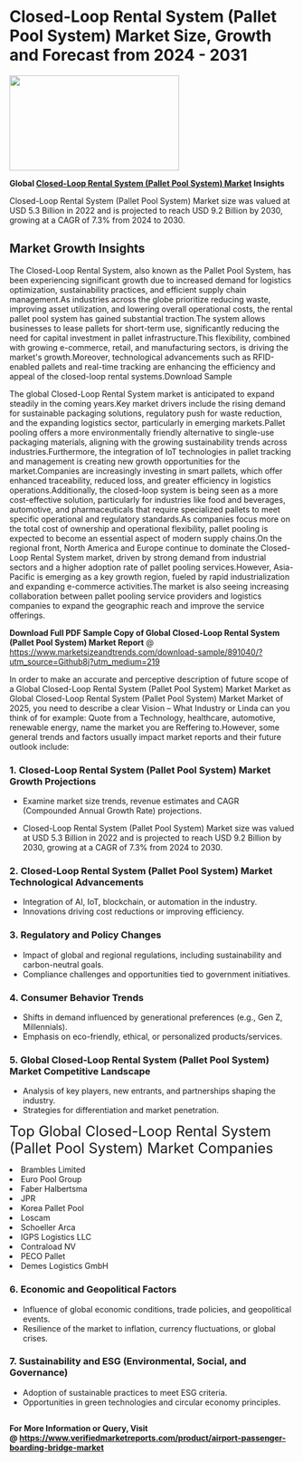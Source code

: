 <H1>Closed-Loop Rental System (Pallet Pool System) Market Size, Growth and Forecast from 2024 - 2031</H1><img class="aligncenter size-medium wp-image-584254" src="https://thirdeyenews.in/wp-content/uploads/2024/09/Global-Market-Research-300x168.jpeg" alt="" width="300" height="168" /><p><strong>Global&nbsp;<a href="https://www.marketsizeandtrends.com/download-sample/891040/?utm_source=Github8j?utm_medium=219">Closed-Loop Rental System (Pallet Pool System) Market</a> Insights</strong></p><p>Closed-Loop Rental System (Pallet Pool System) Market size was valued at USD 5.3 Billion in 2022 and is projected to reach USD 9.2 Billion by 2030, growing at a CAGR of 7.3% from 2024 to 2030.</p><p><h2>Market Growth Insights</h2> <p>The Closed-Loop Rental System, also known as the Pallet Pool System, has been experiencing significant growth due to increased demand for logistics optimization, sustainability practices, and efficient supply chain management.As industries across the globe prioritize reducing waste, improving asset utilization, and lowering overall operational costs, the rental pallet pool system has gained substantial traction.The system allows businesses to lease pallets for short-term use, significantly reducing the need for capital investment in pallet infrastructure.This flexibility, combined with growing e-commerce, retail, and manufacturing sectors, is driving the market's growth.Moreover, technological advancements such as RFID-enabled pallets and real-time tracking are enhancing the efficiency and appeal of the closed-loop rental systems.Download Sample </p> <p>The global Closed-Loop Rental System market is anticipated to expand steadily in the coming years.Key market drivers include the rising demand for sustainable packaging solutions, regulatory push for waste reduction, and the expanding logistics sector, particularly in emerging markets.Pallet pooling offers a more environmentally friendly alternative to single-use packaging materials, aligning with the growing sustainability trends across industries.Furthermore, the integration of IoT technologies in pallet tracking and management is creating new growth opportunities for the market.Companies are increasingly investing in smart pallets, which offer enhanced traceability, reduced loss, and greater efficiency in logistics operations.Additionally, the closed-loop system is being seen as a more cost-effective solution, particularly for industries like food and beverages, automotive, and pharmaceuticals that require specialized pallets to meet specific operational and regulatory standards.As companies focus more on the total cost of ownership and operational flexibility, pallet pooling is expected to become an essential aspect of modern supply chains.On the regional front, North America and Europe continue to dominate the Closed-Loop Rental System market, driven by strong demand from industrial sectors and a higher adoption rate of pallet pooling services.However, Asia-Pacific is emerging as a key growth region, fueled by rapid industrialization and expanding e-commerce activities.The market is also seeing increasing collaboration between pallet pooling service providers and logistics companies to expand the geographic reach and improve the service offerings.</p><p><span class=""><strong>Download Full PDF Sample Copy of Global Closed-Loop Rental System (Pallet Pool System) Market Report</strong> @ <a href="https://www.marketsizeandtrends.com/download-sample/891040/?utm_source=Github8j?utm_medium=219" target="_blank">https://www.marketsizeandtrends.com/download-sample/891040/?utm_source=Github8j?utm_medium=219</a></span></p><p>In order to make an accurate and perceptive description of future scope of a Global&nbsp;Closed-Loop Rental System (Pallet Pool System) Market Market as Global&nbsp;Closed-Loop Rental System (Pallet Pool System) Market Market of 2025, you need to describe a clear Vision &ndash; What Industry or Linda can you think of for example: Quote from a Technology, healthcare, automotive, renewable energy, name the market you are Reffering to.However, some general trends and factors usually impact market reports and their future outlook include:</p><h3>1.&nbsp;<strong>Closed-Loop Rental System (Pallet Pool System) Market Growth Projections</strong></h3><ul><li>Examine market size trends, revenue estimates and CAGR (Compounded Annual Growth Rate) projections.</li><li><p>Closed-Loop Rental System (Pallet Pool System) Market size was valued at USD 5.3 Billion in 2022 and is projected to reach USD 9.2 Billion by 2030, growing at a CAGR of 7.3% from 2024 to 2030.</p></li></ul><h3>2.&nbsp;<strong>Closed-Loop Rental System (Pallet Pool System) Market Technological Advancements</strong></h3><ul><li>Integration of AI, IoT, blockchain, or automation in the industry.</li><li>Innovations driving cost reductions or improving efficiency.</li></ul><h3>3.&nbsp;<strong>Regulatory and Policy Changes</strong></h3><ul><li>Impact of global and regional regulations, including sustainability and carbon-neutral goals.</li><li>Compliance challenges and opportunities tied to government initiatives.</li></ul><h3>4.&nbsp;<strong>Consumer Behavior Trends</strong></h3><ul><li>Shifts in demand influenced by generational preferences (e.g., Gen Z, Millennials).</li><li>Emphasis on eco-friendly, ethical, or personalized products/services.</li></ul><h3>5.&nbsp;<strong>Global Closed-Loop Rental System (Pallet Pool System) Market Competitive Landscape</strong></h3><ul><li>Analysis of key players, new entrants, and partnerships shaping the industry.</li><li>Strategies for differentiation and market penetration.</li></ul><p data-pm-slice="1 1 []"><span style="color: inherit; font-family: inherit; font-size: 25px;">Top Global Closed-Loop Rental System (Pallet Pool System) Market Companies</span></p><div class="" data-test-id=""><p><li>Brambles Limited</li><li> Euro Pool Group</li><li> Faber Halbertsma</li><li> JPR</li><li> Korea Pallet Pool</li><li> Loscam</li><li> Schoeller Arca</li><li> IGPS Logistics LLC</li><li> Contraload NV</li><li> PECO Pallet</li><li> Demes Logistics GmbH</li></p></div><h3>6.&nbsp;<strong>Economic and Geopolitical Factors</strong></h3><ul><li>Influence of global economic conditions, trade policies, and geopolitical events.</li><li>Resilience of the market to inflation, currency fluctuations, or global crises.</li></ul><h3>7.&nbsp;<strong>Sustainability and ESG (Environmental, Social, and Governance)</strong></h3><ul><li>Adoption of sustainable practices to meet ESG criteria.</li><li>Opportunities in green technologies and circular economy principles.</li></ul><h2><strong style="font-size: 14px;">For More Information or Query, Visit @&nbsp;</strong><a style="background-color: #ffffff; font-size: 14px;" href="https://www.marketsizeandtrends.com/report/closed-loop-rental-system-pallet-pool-system-market-/" target="_blank">https://www.verifiedmarketreports.com/product/airport-passenger-boarding-bridge-market</a></h2>